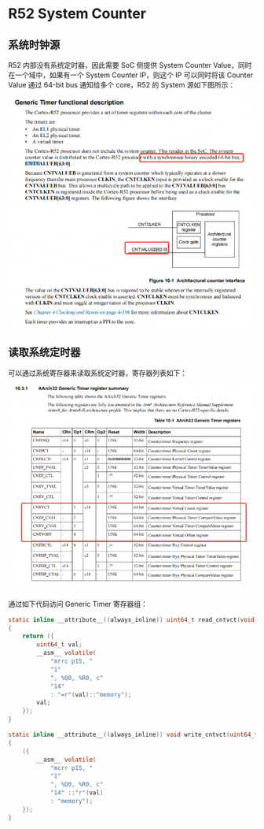 # R52 System Counter

## 系统时钟源

R52 内部没有系统定时器，因此需要 SoC 侧提供 System Counter Value，同时在一个域中，如果有一个 System Counter IP，则这个 IP 可以同时将该 Counter Value 通过 64-bit bus 通知给多个 core，R52 的 System 源如下图所示：

![image-20230810154731970](figures/image-20230810154731970.png)

## 读取系统定时器

可以通过系统寄存器来读取系统定时器，寄存器列表如下：

![image-20230810155049391](figures/image-20230810155049391.png)

通过如下代码访问 Generic Timer 寄存器组：

```c
static inline __attribute__((always_inline)) uint64_t read_cntvct(void)
{
    return ({
        uint64_t val;
        __asm__ volatile(
            "mrrc p15, "
            "1"
            ", %Q0, %R0, c"
            "14"
            : "=r"(val)::"memory");
        val;
    });
}
```

```c
static inline __attribute__((always_inline)) void write_cntvct(uint64_t val)
{
    ({
        __asm__ volatile(
            "mcrr p15, "
            "1"
            ", %Q0, %R0, c"
            "14" ::"r"(val)
            : "memory");
    });
}
```

